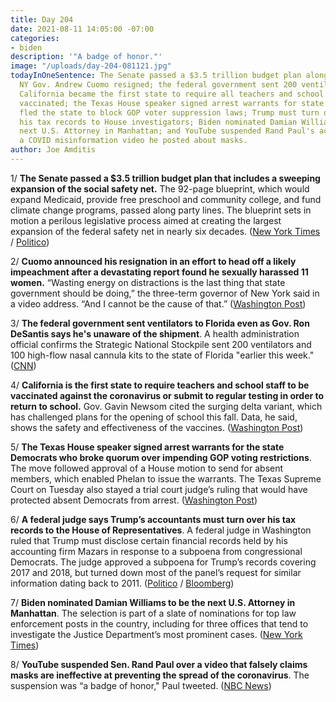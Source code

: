 ```yaml
---
title: Day 204
date: 2021-08-11 14:05:00 -07:00
categories:
- biden
description: '"A badge of honor."'
image: "/uploads/day-204-081121.jpg"
todayInOneSentence: The Senate passed a $3.5 trillion budget plan along party lines;
  NY Gov. Andrew Cuomo resigned; the federal government sent 200 ventilators to Florida;
  California became the first state to require all teachers and school staff to get
  vaccinated; the Texas House speaker signed arrest warrants for state Democrats who
  fled the state to block GOP voter suppression laws; Trump must turn over some of
  his tax records to House investigators; Biden nominated Damian Williams to be the
  next U.S. Attorney in Manhattan; and YouTube suspended Rand Paul's account over
  a COVID misinformation video he posted about masks.
author: Joe Amditis
---
```


1/ **The Senate passed a $3.5 trillion budget plan that includes a sweeping expansion of the social safety net.** The 92-page blueprint, which would expand Medicaid, provide free preschool and community college, and fund climate change programs, passed along party lines. The blueprint sets in motion a perilous legislative process aimed at creating the largest expansion of the federal safety net in nearly six decades. ([New York Times](https://www.nytimes.com/2021/08/11/us/politics/senate-budget-plan.html) / [Politico](https://www.politico.com/news/2021/08/10/senate-vote-a-rama-503427))

2/ **Cuomo announced his resignation in an effort to head off a likely impeachment after a devastating report found he sexually harassed 11 women.** “Wasting energy on distractions is the last thing that state government should be doing,” the three-term governor of New York said in a video address. “And I cannot be the cause of that.” ([Washington Post](https://www.washingtonpost.com/politics/andrew-cuomo-resigns/2021/08/10/cfd44154-7ac2-11eb-b3d1-9e5aa3d5220c_story.html))

3/ **The federal government sent ventilators to Florida even as Gov. Ron DeSantis says he's unaware of the shipment**. A health administration official confirms the Strategic National Stockpile sent 200 ventilators and 100 high-flow nasal cannula kits to the state of Florida "earlier this week." ([CNN](https://www.cnn.com/2021/08/11/politics/florida-ventilators-desantis/index.html))

4/ **California is the first state to require teachers and school staff to be vaccinated against the coronavirus or submit to regular testing in order to return to school.** Gov. Gavin Newsom cited the surging delta variant, which has challenged plans for the opening of school this fall. Data, he said, shows the safety and effectiveness of the vaccines. ([Washington Post](https://www.washingtonpost.com/education/2021/08/11/california-teacher-covid-vaccine-require/))

5/ **The Texas House speaker signed arrest warrants for the state Democrats who broke quorum over impending GOP voting restrictions**. The move followed approval of a House motion to send for absent members, which enabled Phelan to issue the warrants. The Texas Supreme Court on Tuesday also stayed a trial court judge’s ruling that would have protected absent Democrats from arrest. ([Washington Post](https://www.washingtonpost.com/politics/texas-house-speaker-signs-arrest-warrants-for-democrats-who-broke-quorum-over-voting-restrictions/2021/08/10/fd739c52-fa12-11eb-943a-c5cf30d50e6a_story.html))

6/ **A federal judge says Trump’s accountants must turn over his tax records to the House of Representatives**. A federal judge in Washington ruled that Trump must disclose certain financial records held by his accounting firm Mazars in response to a subpoena from congressional Democrats. The judge approved a subpoena for Trump’s records covering 2017 and 2018, but turned down most of the panel’s request for similar information dating back to 2011. ([Politico](https://www.politico.com/news/2021/08/11/trump-taxes-house-subpoeana-503800) / [Bloomberg](https://www.bloomberg.com/news/articles/2021-08-11/trump-accounting-firm-must-release-some-records-to-congress))

7/ **Biden nominated Damian Williams to be the next U.S. Attorney in Manhattan**. The selection is part of a slate of nominations for top law enforcement posts in the country, including for three offices that tend to investigate the Justice Department’s most prominent cases. ([New York Times](https://www.nytimes.com/2021/08/10/us/politics/biden-us-attorneys.html))

8/ **YouTube suspended Sen. Rand Paul over a video that falsely claims masks are ineffective at preventing the spread of the coronavirus**. The suspension was “a badge of honor," Paul tweeted. ([NBC News](https://www.nbcnews.com/politics/congress/youtube-suspends-sen-rand-paul-over-video-falsely-claiming-masks-n1276534))